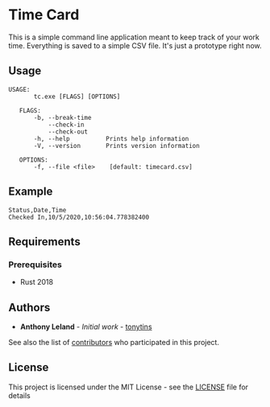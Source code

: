 # Time Card

This is a simple command line application meant to keep track of your work time. Everything is saved to a simple CSV file. It's just a prototype right now.

## Usage

```
USAGE:
       tc.exe [FLAGS] [OPTIONS]
   
   FLAGS:
       -b, --break-time    
           --check-in      
           --check-out     
       -h, --help          Prints help information
       -V, --version       Prints version information
   
   OPTIONS:
       -f, --file <file>    [default: timecard.csv]
```

## Example

```csv
Status,Date,Time
Checked In,10/5/2020,10:56:04.778382400
```

## Requirements

### Prerequisites

- Rust 2018

## Authors

- **Anthony Leland** - _Initial work_ - [tonytins](https://github.com/tonytins)

See also the list of [contributors](https://github.com/tonytins/citylimits/contributors) who participated in this project.

## License

This project is licensed under the MIT License - see the [LICENSE](LICENSE) file for details